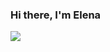 ### Hi there, I'm Elena

<a href='https://www.t.me/korchel' target='_blank'>
  <img     src='https://camo.githubusercontent.com/61b5bf9fc193c43a78001dce592ee64a0e042238b3ae27ee83833b75e610b427/68747470733a2f2f696d672e736869656c64732e696f2f62616467652f74656c656772616d2d626c75653f7374796c653d666f722d7468652d6261646765266c6f676f3d74656c656772616d266c6f676f436f6c6f723d7768697465'/>
</a>
<!--
**korchel/korchel** is a ✨ _special_ ✨ repository because its `README.md` (this file) appears on your GitHub profile.

Here are some ideas to get you started:

- 🔭 I’m currently working on ...
- 🌱 I’m currently learning ...
- 👯 I’m looking to collaborate on ...
- 🤔 I’m looking for help with ...
- 💬 Ask me about ...
- 📫 How to reach me: ...
- 😄 Pronouns: ...
- ⚡ Fun fact: ...
-->
